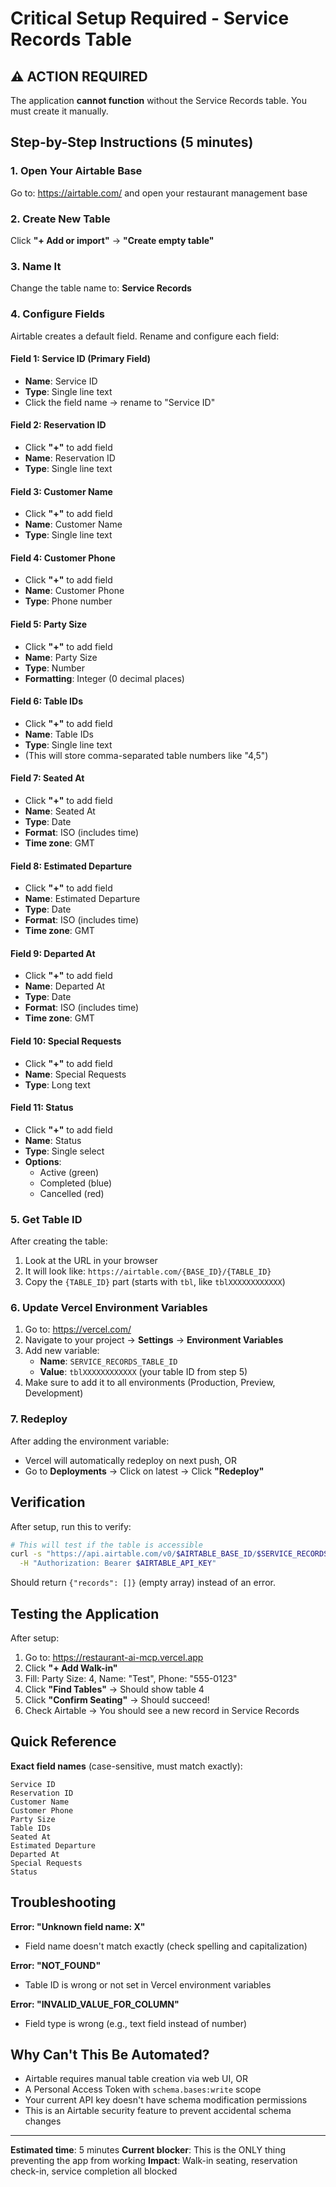 # Critical Setup Required - Service Records Table

## ⚠️ ACTION REQUIRED

The application **cannot function** without the Service Records table. You must create it manually.

## Step-by-Step Instructions (5 minutes)

### 1. Open Your Airtable Base
Go to: https://airtable.com/ and open your restaurant management base

### 2. Create New Table
Click **"+ Add or import"** → **"Create empty table"**

### 3. Name It
Change the table name to: **Service Records**

### 4. Configure Fields

Airtable creates a default field. Rename and configure each field:

#### Field 1: Service ID (Primary Field)
- **Name**: Service ID
- **Type**: Single line text
- Click the field name → rename to "Service ID"

#### Field 2: Reservation ID
- Click **"+"** to add field
- **Name**: Reservation ID
- **Type**: Single line text

#### Field 3: Customer Name
- Click **"+"** to add field
- **Name**: Customer Name
- **Type**: Single line text

#### Field 4: Customer Phone
- Click **"+"** to add field
- **Name**: Customer Phone
- **Type**: Phone number

#### Field 5: Party Size
- Click **"+"** to add field
- **Name**: Party Size
- **Type**: Number
- **Formatting**: Integer (0 decimal places)

#### Field 6: Table IDs
- Click **"+"** to add field
- **Name**: Table IDs
- **Type**: Single line text
- (This will store comma-separated table numbers like "4,5")

#### Field 7: Seated At
- Click **"+"** to add field
- **Name**: Seated At
- **Type**: Date
- **Format**: ISO (includes time)
- **Time zone**: GMT

#### Field 8: Estimated Departure
- Click **"+"** to add field
- **Name**: Estimated Departure
- **Type**: Date
- **Format**: ISO (includes time)
- **Time zone**: GMT

#### Field 9: Departed At
- Click **"+"** to add field
- **Name**: Departed At
- **Type**: Date
- **Format**: ISO (includes time)
- **Time zone**: GMT

#### Field 10: Special Requests
- Click **"+"** to add field
- **Name**: Special Requests
- **Type**: Long text

#### Field 11: Status
- Click **"+"** to add field
- **Name**: Status
- **Type**: Single select
- **Options**:
  - Active (green)
  - Completed (blue)
  - Cancelled (red)

### 5. Get Table ID

After creating the table:
1. Look at the URL in your browser
2. It will look like: `https://airtable.com/{BASE_ID}/{TABLE_ID}`
3. Copy the `{TABLE_ID}` part (starts with `tbl`, like `tblXXXXXXXXXXXX`)

### 6. Update Vercel Environment Variables

1. Go to: https://vercel.com/
2. Navigate to your project → **Settings** → **Environment Variables**
3. Add new variable:
   - **Name**: `SERVICE_RECORDS_TABLE_ID`
   - **Value**: `tblXXXXXXXXXXXX` (your table ID from step 5)
4. Make sure to add it to all environments (Production, Preview, Development)

### 7. Redeploy

After adding the environment variable:
- Vercel will automatically redeploy on next push, OR
- Go to **Deployments** → Click on latest → Click **"Redeploy"**

## Verification

After setup, run this to verify:

```bash
# This will test if the table is accessible
curl -s "https://api.airtable.com/v0/$AIRTABLE_BASE_ID/$SERVICE_RECORDS_TABLE_ID?maxRecords=1" \
  -H "Authorization: Bearer $AIRTABLE_API_KEY"
```

Should return `{"records": []}` (empty array) instead of an error.

## Testing the Application

After setup:
1. Go to: https://restaurant-ai-mcp.vercel.app
2. Click **"+ Add Walk-in"**
3. Fill: Party Size: 4, Name: "Test", Phone: "555-0123"
4. Click **"Find Tables"** → Should show table 4
5. Click **"Confirm Seating"** → Should succeed!
6. Check Airtable → You should see a new record in Service Records

## Quick Reference

**Exact field names** (case-sensitive, must match exactly):
```
Service ID
Reservation ID
Customer Name
Customer Phone
Party Size
Table IDs
Seated At
Estimated Departure
Departed At
Special Requests
Status
```

## Troubleshooting

**Error: "Unknown field name: X"**
- Field name doesn't match exactly (check spelling and capitalization)

**Error: "NOT_FOUND"**
- Table ID is wrong or not set in Vercel environment variables

**Error: "INVALID_VALUE_FOR_COLUMN"**
- Field type is wrong (e.g., text field instead of number)

## Why Can't This Be Automated?

- Airtable requires manual table creation via web UI, OR
- A Personal Access Token with `schema.bases:write` scope
- Your current API key doesn't have schema modification permissions
- This is an Airtable security feature to prevent accidental schema changes

---

**Estimated time**: 5 minutes
**Current blocker**: This is the ONLY thing preventing the app from working
**Impact**: Walk-in seating, reservation check-in, service completion all blocked
